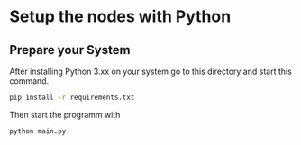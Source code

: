# Setup the nodes with Python

## Prepare your System

After installing Python 3.xx on your system go to this directory and start this command.

```bash
pip install -r requirements.txt
```

Then start the programm with

```bash
python main.py
```
